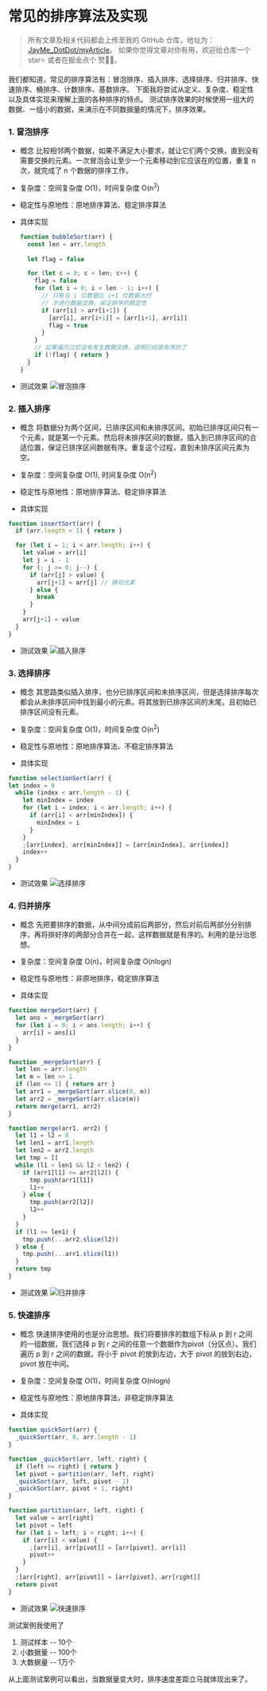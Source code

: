 # 常见的排序算法及实现


> 所有文章及相关代码都会上传至我的 GitHub 仓库，地址为：[JayMe_DotDot/myArticle](https://github.com/JayMeDotDot/myArticle)。
> 如果你觉得文章对你有用，欢迎给仓库一个 star⭐️ 或者在掘金点个 赞👍🏻。


我们都知道，常见的排序算法有：冒泡排序、插入排序、选择排序、归并排序、快速排序、桶排序、计数排序、基数排序。
下面我将尝试从定义、复杂度、稳定性以及具体实现来理解上面的各种排序的特点。
测试排序效果的时候使用一组大的数据、一组小的数据，来演示在不同数据量的情况下，排序效果。

### 1. 冒泡排序
  - 概念
  比较相邻两个数据，如果不满足大小要求，就让它们两个交换，直到没有需要交换的元素。一次冒泡会让至少一个元素移动到它应该在的位置，重复 n 次，就完成了 n 个数据的排序工作。

  - 复杂度：空间复杂度 O(1)，时间复杂度 O(n<sup>2</sup>)

  - 稳定性与原地性：原地排序算法、稳定排序算法

  - 具体实现

    ```javascript
    function bubbleSort(arr) {
      const len = arr.length
      
      let flag = false

      for (let c = 0; c < len; c++) {
        flag = false
        for (let i = 0; i < len - 1; i++) {
          // 只有当 i 位数据比 i+1 位数据大时
          // 才进行数据交换，保证排序的稳定性
          if (arr[i] > arr[i+1]) {
            [arr[i], arr[i+1]] = [arr[i+1], arr[i]]
            flag = true
          }
        }
        // 如果遍历过后没有发生数据交换，说明已经是有序的了
        if (!flag) { return }
      }
    }
    ```

  - 测试效果
  ![冒泡排序](bubbleSort.png)

### 2. 插入排序
  - 概念
  将数据分为两个区间，已排序区间和未排序区间。初始已排序区间只有一个元素，就是第一个元素。然后将未排序区间的数据，插入到已排序区间的合适位置，保证已排序区间数据有序。重复这个过程，直到未排序区间元素为空。

  - 复杂度：空间复杂度 O(1), 时间复杂度 O(n<sup>2</sup>)

  - 稳定性与原地性：原地排序算法、稳定排序算法

  - 具体实现

  ```javascript
  function insertSort(arr) {
    if (arr.length < 1) { return }

    for (let i = 1; i < arr.length; i++) {
      let value = arr[i]
      let j = i - 1
      for (; j >= 0; j--) {
        if (arr[j] > value) {
          arr[j+1] = arr[j] // 移动元素
        } else {
          break
        }
      }
      arr[j+1] = value
    }
  }
  ```

  - 测试效果
  ![插入排序](insertSort.png)

### 3. 选择排序
  - 概念
  其思路类似插入排序，也分已排序区间和未排序区间，但是选择排序每次都会从未排序区间中找到最小的元素，将其放到已排序区间的末尾，且初始已排序区间没有元素。

  - 复杂度：空间复杂度 O(1)，时间复杂度 O(n<sup>2</sup>)

  - 稳定性与原地性：原地排序算法、不稳定排序算法

  - 具体实现

  ```javascript
  function selectionSort(arr) {
  let index = 0
    while (index < arr.length - 1) {
      let minIndex = index
      for (let i = index; i < arr.length; i++) {
        if (arr[i] < arr[minIndex]) {
          minIndex = i
        }
      }
      ;[arr[index], arr[minIndex]] = [arr[minIndex], arr[index]]
      index++
    }
  }
  ```

  - 测试效果
  ![选择排序](selectionSort.png)

### 4. 归并排序
  - 概念
  先把要排序的数据，从中间分成前后两部分，然后对前后两部分分别排序，再将排好序的两部分合并在一起，这样数据就是有序的。利用的是分治思想。

  - 复杂度：空间复杂度 O(n)，时间复杂度 O(nlogn)

  - 稳定性与原地性：非原地排序，稳定排序算法

  - 具体实现

  ```javascript
  function mergeSort(arr) {
    let ans = _mergeSort(arr)
    for (let i = 0; i < ans.length; i++) {
      arr[i] = ans[i]
    }
  }

  function _mergeSort(arr) {
    let len = arr.length
    let m = len >> 1
    if (len <= 1) { return arr }
    let arr1 = _mergeSort(arr.slice(0, m))
    let arr2 = _mergeSort(arr.slice(m))
    return merge(arr1, arr2)
  }

  function merge(arr1, arr2) {
    let l1 = l2 = 0
    let len1 = arr1.length
    let len2 = arr2.length 
    let tmp = []
    while (l1 < len1 && l2 < len2) {
      if (arr1[l1] <= arr2[l2]) {
        tmp.push(arr1[l1])
        l1++
      } else {
        tmp.push(arr2[l2])
        l2++
      }
    }
    if (l1 >= len1) {
      tmp.push(...arr2.slice(l2))
    } else {
      tmp.push(...arr1.slice(l1))
    }
    return tmp
  }
  ```

  - 测试效果
  ![归并排序](mergeSort.png)

### 5. 快速排序
  - 概念
  快速排序使用的也是分治思想。我们将要排序的数组下标从 p 到 r 之间的一组数据，我们选择 p 到 r 之间的任意一个数据作为pivot（分区点）。我们遍历 p 到 r 之间的数据，将小于 pivot 的放到左边，大于 pivot 的放到右边，pivot 放在中间。

  - 复杂度：空间复杂度 O(1)，时间复杂度 O(nlogn)

  - 稳定性与原地性：原地排序算法，非稳定排序算法

  - 具体实现

  ```javascript
  function quickSort(arr) {
    _quickSort(arr, 0, arr.length - 1)
  }

  function _quickSort(arr, left, right) {
    if (left >= right) { return }
    let pivot = partition(arr, left, right)
    _quickSort(arr, left, pivot - 1)
    _quickSort(arr, pivot + 1, right)
  }

  function partition(arr, left, right) {
    let value = arr[right]
    let pivot = left
    for (let i = left; i < right; i++) {
      if (arr[i] < value) {
        ;[arr[i], arr[pivot]] = [arr[pivot], arr[i]]
        pivot++
      }
    }
    ;[arr[right], arr[pivot]] = [arr[pivot], arr[right]]
    return pivot
  }
  ```

  - 测试效果
  ![快速排序](quickSort.png)


测试案例我使用了

1. 测试样本 -- 10个
2. 小数据量 -- 100个
3. 大数据量 -- 1万个

从上面测试案例可以看出，当数据量变大时，排序速度差距立马就体现出来了。